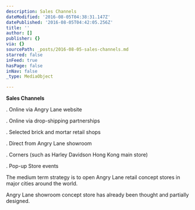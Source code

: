 ```yaml
---
description: Sales Channels
dateModified: '2016-08-05T04:38:31.147Z'
datePublished: '2016-08-05T04:42:05.256Z'
title: ''
author: []
publisher: {}
via: {}
sourcePath: _posts/2016-08-05-sales-channels.md
starred: false
inFeed: true
hasPage: false
inNav: false
_type: MediaObject

---
```

**Sales Channels**

. Online via Angry Lane website

. Online via drop-shipping partnerships

. Selected brick and mortar retail shops

. Direct from Angry Lane showroom

. Corners (such as Harley Davidson Hong Kong main store)

. Pop-up Store events

The medium term strategy is to open Angry Lane retail concept stores in major cities around the world.

Angry Lane showroom concept store has already been thought and partially designed.